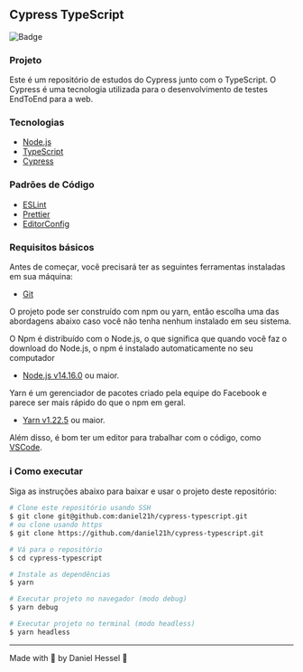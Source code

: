## Cypress TypeScript
![Badge](https://img.shields.io/static/v1?label=DH&message=DOSOMETHINGGREAT&color=0070f3&style=<0070f3>&logo=rocket)

### Projeto

Este é um repositório de estudos do Cypress junto com o TypeScript. O Cypress é uma tecnologia utilizada para o desenvolvimento de testes EndToEnd para a web.

### Tecnologias

- [Node.js](https://nodejs.org/en/)
- [TypeScript](https://www.typescriptlang.org/)
- [Cypress](https://www.cypress.io/)

### Padrões de Código

- [ESLint](https://eslint.org/)
- [Prettier](https://prettier.io/)
- [EditorConfig](https://editorconfig.org/)

### Requisitos básicos

Antes de começar, você precisará ter as seguintes ferramentas instaladas em sua máquina:
- [Git](https://git-scm.com)

O projeto pode ser construído com npm ou yarn, então escolha uma das abordagens abaixo caso você não tenha nenhum instalado em seu sistema.

O Npm é distribuído com o Node.js, o que significa que quando você faz o download do Node.js, o npm é instalado automaticamente no seu computador
- [Node.js v14.16.0](https://nodejs.org/) ou maior.

Yarn é um gerenciador de pacotes criado pela equipe do Facebook e parece ser mais rápido do que o npm em geral.
- [Yarn v1.22.5](https://yarnpkg.com/) ou maior.

Além disso, é bom ter um editor para trabalhar com o código, como [VSCode](https://code.visualstudio.com/).

### :information_source: Como executar

Siga as instruções abaixo para baixar e usar o projeto deste repositório:

```bash
# Clone este repositório usando SSH
$ git clone git@github.com:daniel21h/cypress-typescript.git
# ou clone usando https
$ git clone https://github.com/daniel21h/cypress-typescript.git

# Vá para o repositório
$ cd cypress-typescript

# Instale as dependências
$ yarn

# Executar projeto no navegador (modo debug)
$ yarn debug

# Executar projeto no terminal (modo headless)
$ yarn headless
```
---

Made with :blue_heart: by Daniel Hessel :wave:
